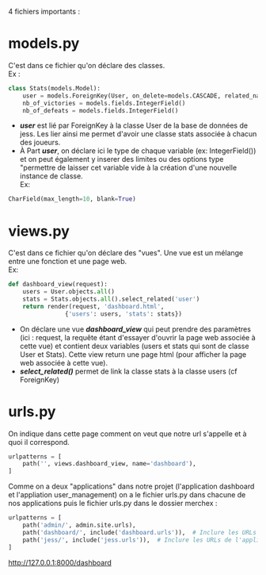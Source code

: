 4 fichiers importants :

# models.py

C'est dans ce fichier qu'on déclare des classes. \
Ex :

```python
class Stats(models.Model):
    user = models.ForeignKey(User, on_delete=models.CASCADE, related_name='stats')
    nb_of_victories = models.fields.IntegerField()
    nb_of_defeats = models.fields.IntegerField()
```
- ***user*** est lié par ForeignKey à la classe User de la base de données de jess. Les lier ainsi me permet d'avoir une classe stats associée à chacun des joueurs. 
- À Part ***user***, on déclare ici le type de chaque variable (ex: IntegerField()) et on peut également y inserer des limites ou des options type "permettre de laisser cet variable vide à la création d'une nouvelle instance de classe. \
Ex:
```python
CharField(max_length=10, blank=True)
```

# views.py

C'est dans ce fichier qu'on déclare des "vues". Une vue est un mélange entre une fonction et une page web. \
Ex:
```python
def dashboard_view(request):
    users = User.objects.all()
    stats = Stats.objects.all().select_related('user')
    return render(request, 'dashboard.html',
				{'users': users, 'stats': stats})
```
- On déclare une vue ***dashboard_view*** qui peut prendre des paramètres (ici : request, la requête étant d'essayer d'ouvrir la page web associée à cette vue) et contient deux variables (users et stats qui sont de classe User et Stats). Cette view return une page html (pour afficher la page web associée à cette vue).
- ***select_related()*** permet de link la classe stats à la classe users (cf ForeignKey)

# urls.py

On indique dans cette page comment on veut que notre url s'appelle et à quoi il correspond.

```python
urlpatterns = [
    path('', views.dashboard_view, name='dashboard'),
]
```
Comme on a deux "applications" dans notre projet (l'application dashboard et l'appliation user_management) on a le fichier urls.py dans chacune de nos applications puis le fichier urls.py dans le dossier merchex :

```python
urlpatterns = [
    path('admin/', admin.site.urls),
    path('dashboard/', include('dashboard.urls')),  # Inclure les URLs de l'application caro
    path('jess/', include('jess.urls')),  # Inclure les URLs de l'application jess
]
```

http://127.0.0.1:8000/dashboard